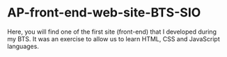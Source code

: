 # AP-front-end-web-site-BTS-SIO
Here, you will find one of the first site (front-end) that I developed during my BTS. It was an exercise to allow us to learn HTML, CSS and JavaScript languages.
